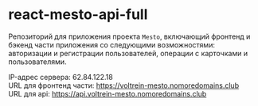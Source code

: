 # react-mesto-api-full
Репозиторий для приложения проекта `Mesto`, включающий фронтенд и бэкенд части приложения со следующими возможностями: авторизации и регистрации пользователей, операции с карточками и пользователями. 

IP-адрес сервера: 62.84.122.18 \
URL для фронтенд части: https://voltrein-mesto.nomoredomains.club \
URL для api: https://api.voltrein-mesto.nomoredomains.club
